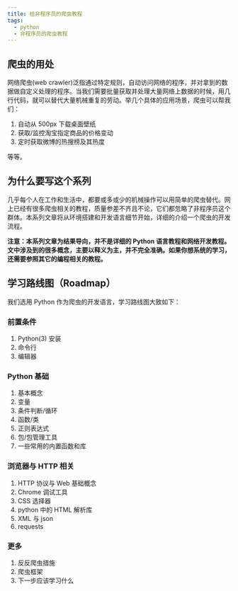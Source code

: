 ```yaml
---
title: 给非程序员的爬虫教程
tags:
  - python
  - 非程序员的爬虫教程
---
```

## 爬虫的用处
网络爬虫(web crawler)泛指通过特定规则，自动访问网络的程序，并对拿到的数据做自定义处理的程序。当我们需要批量获取并处理大量网络上数据的时候，用几行代码，就可以替代大量机械重复的劳动。举几个具体的应用场景，爬虫可以帮我们：

1. 自动从 500px 下载桌面壁纸
2. 获取/监控淘宝指定商品的价格变动
3. 定时获取微博的热搜榜及其热度

等等。

## 为什么要写这个系列
几乎每个人在工作和生活中，都要或多或少的机械操作可以用简单的爬虫替代。网上已经有很多爬虫相关的教程，质量参差不齐且不论，它们都忽略了非程序员这个群体。本系列文章将从环境搭建和开发语言细节开始，详细的介绍一个爬虫的开发流程。

**注意：本系列文章为结果导向，并不是详细的 Python 语言教程和网络开发教程。文中涉及到的很多概念，主要以释义为主，并不完全准确。如果你想系统的学习，还需要参照其它的编程相关的教程。**

## 学习路线图（Roadmap）
我们选用 Python 作为爬虫的开发语言，学习路线图大致如下：

### 前置条件
1. Python(3) 安装
2. 命令行
3. 编辑器

### Python 基础
1. 基本概念
2. 变量
3. 条件判断/循环
4. 函数/类
5. 正则表达式
6. 包/包管理工具
7. 一些常用的内置函数和库

### 浏览器与 HTTP 相关
1. HTTP 协议与 Web 基础概念
2. Chrome 调试工具
3. CSS 选择器
4. python 中的 HTML 解析库
5. XML 与 json
6. requests

### 更多
1. 反反爬虫措施
2. 爬虫框架
3. 下一步应该学习什么
